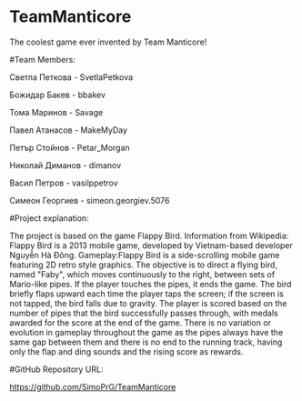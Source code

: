 # TeamManticore
The coolest game ever invented by Team Manticore!

#Team Members:

Светла Петкова - SvetlaPetkova

Божидар Бакев - bbakev

Тома Маринов - Savage

Павел Атанасов - MakeMyDay

Петър Стойнов - Petar_Morgan

Николай Диманов - dimanov

Васил Петров - vasilppetrov

Симеон Георгиев - simeon.georgiev.5076

#Project explanation:

The project is based on the game Flappy Bird. Information from Wikipedia: Flappy Bird is a 2013 mobile game, developed by Vietnam-based developer Nguyễn Hà Đông. Gameplay:Flappy Bird is a side-scrolling mobile game featuring 2D retro style graphics. The objective is to direct a flying bird, named "Faby", which moves continuously to the right, between sets of Mario-like pipes. If the player touches the pipes, it ends the game. The bird briefly flaps upward each time the player taps the screen; if the screen is not tapped, the bird falls due to gravity. The player is scored based on the number of pipes that the bird successfully passes through, with medals awarded for the score at the end of the game.
There is no variation or evolution in gameplay throughout the game as the pipes always have the same gap between them and there is no end to the running track, having only the flap and ding sounds and the rising score as rewards.


#GitHub Repository URL:

https://github.com/SimoPrG/TeamManticore
